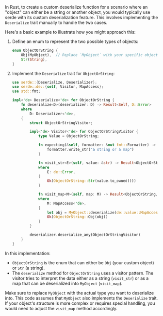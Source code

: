 In Rust, to create a custom deserialize function for a scenario where an "object" can either be a string or another object, you would typically use serde with its custom deserialization feature. This involves implementing the `Deserialize` trait manually to handle the two cases.

Here's a basic example to illustrate how you might approach this:

1. Define an enum to represent the two possible types of objects:
   ```rust
   enum ObjectOrString {
       Obj(MyObject),  // Replace `MyObject` with your specific object type
       Str(String),
   }
   ```

2. Implement the `Deserialize` trait for `ObjectOrString`:
   ```rust
   use serde::{Deserialize, Deserializer};
   use serde::de::{self, Visitor, MapAccess};
   use std::fmt;

   impl<'de> Deserialize<'de> for ObjectOrString {
       fn deserialize<D>(deserializer: D) -> Result<Self, D::Error>
       where
           D: Deserializer<'de>,
       {
           struct ObjectOrStringVisitor;

           impl<'de> Visitor<'de> for ObjectOrStringVisitor {
               type Value = ObjectOrString;

               fn expecting(&self, formatter: &mut fmt::Formatter) -> fmt::Result {
                   formatter.write_str("a string or a map")
               }

               fn visit_str<E>(self, value: &str) -> Result<ObjectOrString, E>
               where
                   E: de::Error,
               {
                   Ok(ObjectOrString::Str(value.to_owned()))
               }

               fn visit_map<M>(self, map: M) -> Result<ObjectOrString, M::Error>
               where
                   M: MapAccess<'de>,
               {
                   let obj = MyObject::deserialize(de::value::MapAccessDeserializer::new(map))?;
                   Ok(ObjectOrString::Obj(obj))
               }
           }

           deserializer.deserialize_any(ObjectOrStringVisitor)
       }
   }
   ```

In this implementation:
- `ObjectOrString` is the enum that can either be `Obj` (your custom object) or `Str` (a string).
- The `deserialize` method for `ObjectOrString` uses a visitor pattern. The visitor tries to interpret the data either as a string (`visit_str`) or as a map that can be deserialized into `MyObject` (`visit_map`).

Make sure to replace `MyObject` with the actual type you want to deserialize into. This code assumes that `MyObject` also implements the `Deserialize` trait. If your object's structure is more complex or requires special handling, you would need to adjust the `visit_map` method accordingly.
